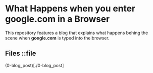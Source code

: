 # What Happens when you enter google.com in a Browser

This repository features a blog that explains what happens behing the scene when **google.com** is typed into the browser.

## Files ::file

(0-blog_post)[./0-blog_post]
